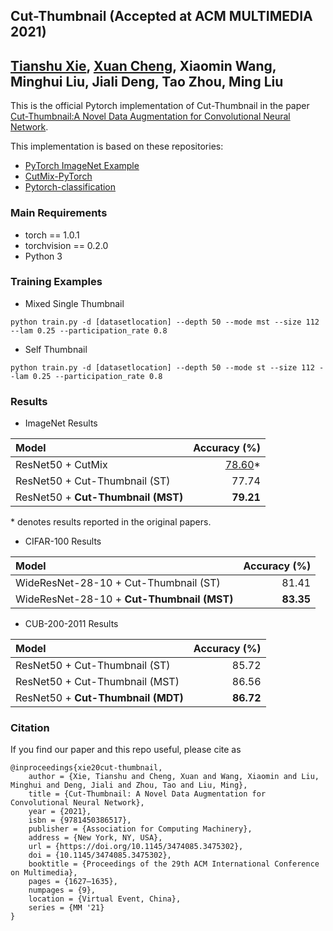 ## Cut-Thumbnail (Accepted at ACM MULTIMEDIA 2021)

**[Tianshu Xie](mailto:tianshuxie@std.uestc.edu.cn), [Xuan Cheng](mailto:cs_xuancheng@uestc.edu.cn), Xiaomin Wang, 
Minghui Liu, Jiali Deng, Tao Zhou, Ming Liu**
---------------------
This is the official Pytorch implementation of Cut-Thumbnail in the paper [Cut-Thumbnail:A Novel Data Augmentation for Convolutional 
Neural Network](https://doi.org/10.1145/3474085.3475302).

This implementation is based on these repositories:
- [PyTorch ImageNet Example](https://github.com/pytorch/examples/tree/master/imagenet)
- [CutMix-PyTorch](https://github.com/clovaai/CutMix-PyTorch/)
- [Pytorch-classification](https://github.com/bearpaw/pytorch-classification/)

### Main Requirements
- torch == 1.0.1
- torchvision == 0.2.0
- Python 3

### Training Examples
- Mixed Single Thumbnail
```
python train.py -d [datasetlocation] --depth 50 --mode mst --size 112 --lam 0.25 --participation_rate 0.8
```
- Self Thumbnail
```
python train.py -d [datasetlocation] --depth 50 --mode st --size 112 --lam 0.25 --participation_rate 0.8
```

### Results
- ImageNet Results

| Model | Accuracy (%) |
| :---- | ----: |
|ResNet50 + CutMix | [78.60](https://arxiv.org/abs/1905.04899)* |
|ResNet50 + Cut-Thumbnail (ST)| 77.74|
|ResNet50 + **Cut-Thumbnail (MST)**|**79.21**|

\* denotes results reported in the original papers.

- CIFAR-100 Results

| Model | Accuracy (%) | 
| :---- | ----: |
|WideResNet-28-10 + Cut-Thumbnail (ST)| 81.41|
|WideResNet-28-10 + **Cut-Thumbnail (MST)**| **83.35**|

- CUB-200-2011 Results

| Model | Accuracy (%) | 
| :---- | ----: |
|ResNet50 + Cut-Thumbnail (ST)| 85.72|
|ResNet50 + Cut-Thumbnail (MST)| 86.56|
|ResNet50 + **Cut-Thumbnail (MDT)**| **86.72**|



### Citation
If you find our paper and this repo useful, please cite as
```
@inproceedings{xie20cut-thumbnail,
    author = {Xie, Tianshu and Cheng, Xuan and Wang, Xiaomin and Liu, Minghui and Deng, Jiali and Zhou, Tao and Liu, Ming},
    title = {Cut-Thumbnail: A Novel Data Augmentation for Convolutional Neural Network},
    year = {2021},
    isbn = {9781450386517},
    publisher = {Association for Computing Machinery},
    address = {New York, NY, USA},
    url = {https://doi.org/10.1145/3474085.3475302},
    doi = {10.1145/3474085.3475302},
    booktitle = {Proceedings of the 29th ACM International Conference on Multimedia},
    pages = {1627–1635},
    numpages = {9},
    location = {Virtual Event, China},
    series = {MM '21}
}
```
